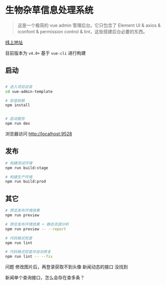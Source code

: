 # 生物杂草信息处理系统

> 这是一个极简的 vue admin 管理后台。它只包含了 Element UI & axios & iconfont & permission control & lint，这些搭建后台必要的东西。

[线上地址](http://panjiachen.github.io/vue-admin-template)


目前版本为 `v4.0+` 基于 `vue-cli` 进行构建



## 启动

```bash

# 进入项目目录
cd vue-admin-template

# 安装依赖
npm install


# 启动服务
npm run dev
```

浏览器访问 [http://localhost:9528](http://localhost:9528)

## 发布

```bash
# 构建测试环境
npm run build:stage

# 构建生产环境
npm run build:prod
```

## 其它

```bash
# 预览发布环境效果
npm run preview

# 预览发布环境效果 + 静态资源分析
npm run preview -- --report

# 代码格式检查
npm run lint

# 代码格式检查并自动修复
npm run lint -- --fix
```
问题
修改图片后，再登录获取不到头像
新闻动态的接口 没找到

新闻单个查询接口，怎么会存在查多条？
